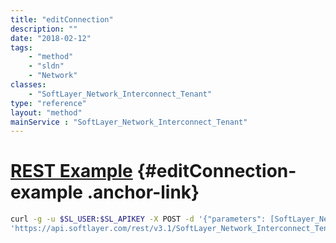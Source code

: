 ```yaml
---
title: "editConnection"
description: ""
date: "2018-02-12"
tags:
    - "method"
    - "sldn"
    - "Network"
classes:
    - "SoftLayer_Network_Interconnect_Tenant"
type: "reference"
layout: "method"
mainService : "SoftLayer_Network_Interconnect_Tenant"
---
```


# [REST Example](#editConnection-example) <a href="/article/rest/"><i class="fas fa-question"></i></a> {#editConnection-example .anchor-link} 
```bash
curl -g -u $SL_USER:$SL_APIKEY -X POST -d '{"parameters": [SoftLayer_Network_Interconnect_Tenant]}' \
'https://api.softlayer.com/rest/v3.1/SoftLayer_Network_Interconnect_Tenant/editConnection'
```
